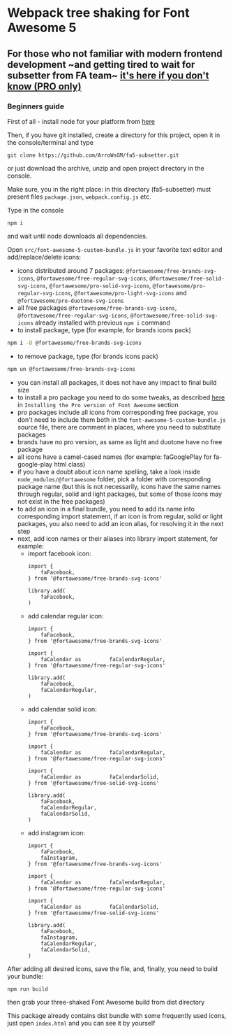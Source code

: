 # Webpack tree shaking for Font Awesome 5
## For those who not familiar with modern frontend development ~and getting tired to wait for subsetter from FA team~  [it's here if you don't know (PRO only)](https://fontawesome.com/kits)
### Beginners guide
First of all - install node for your platform from [here](https://nodejs.org/en/)

Then, if you have git installed, create a directory for this project, open it in the console/terminal and type
```
git clone https://github.com/ArroWsGM/fa5-subsetter.git
```
or just download the archive, unzip and open project directory in the console.

Make sure, you in the right place: in this directory (fa5-subsetter) must present files `package.json`, `webpack.config.js` etc.

Type in the console
```
npm i
```
and wait until node downloads all dependencies.

Open `src/font-awesome-5-custom-bundle.js` in your favorite text editor and add/replace/delete icons:
* icons distributed around 7 packages: `@fortawesome/free-brands-svg-icons`, `@fortawesome/free-regular-svg-icons`, `@fortawesome/free-solid-svg-icons`, `@fortawesome/pro-solid-svg-icons`, `@fortawesome/pro-regular-svg-icons`, `@fortawesome/pro-light-svg-icons` and `@fortawesome/pro-duotone-svg-icons`
* all free packages `@fortawesome/free-brands-svg-icons`, `@fortawesome/free-regular-svg-icons`, `@fortawesome/free-solid-svg-icons` already installed with previous `npm i` command
* to install package, type (for example, for brands icons pack)
```bash
npm i -D @fortawesome/free-brands-svg-icons
```
* to remove package, type (for brands icons pack)
```bash
npm un @fortawesome/free-brands-svg-icons
```
* you can install all packages, it does not have any impact to final build size
* to install a pro package you need to do some tweaks, as described [here](https://fontawesome.com/how-to-use/on-the-web/setup/using-package-managers) in `Installing the Pro version of Font Awesome` section
* pro packages include all icons from corresponding free package, you don't need to include them both in the `font-awesome-5-custom-bundle.js` source file, there are comment in places, where you need to substitute packages
* brands have no pro version, as same as light and duotone have no free package
* all icons have a camel-cased names (for example: faGooglePlay for fa-google-play html class)
* if you have a doubt about icon name spelling, take a look inside `node_modules/@fortawesome` folder, pick a folder with corresponding package name (but this is not necessarily, icons have the same names through regular, solid and light packages, but some of those icons may not exist in the free packages)
* to add an icon in a final bundle, you need to add its name into corresponding import statement, if an icon is from regular, solid or light packages, you also need to add an icon alias, for resolving it in the next step
* next, add icon names or their aliases into library import statement, for example:
    * import facebook icon:
        ```
        import {
            faFacebook,
        } from '@fortawesome/free-brands-svg-icons'
        
        library.add(
            faFacebook,
        )
        ```
    * add calendar regular icon:
        ```
        import {
            faFacebook,
        } from '@fortawesome/free-brands-svg-icons'
        
        import {
            faCalendar as         faCalendarRegular,
        } from '@fortawesome/free-regular-svg-icons'
        
        library.add(
            faFacebook,
            faCalendarRegular,
        )
        ```
    * add calendar solid icon:
        ```
        import {
            faFacebook,
        } from '@fortawesome/free-brands-svg-icons'
        
        import {
            faCalendar as         faCalendarRegular,
        } from '@fortawesome/free-regular-svg-icons'
        
        import {
            faCalendar as         faCalendarSolid,
        } from '@fortawesome/free-solid-svg-icons'
        
        library.add(
            faFacebook,
            faCalendarRegular,
            faCalendarSolid,
        )
        ```
    * add instagram icon:
        ```
        import {
            faFacebook,
            faInstagram,
        } from '@fortawesome/free-brands-svg-icons'
        
        import {
            faCalendar as         faCalendarRegular,
        } from '@fortawesome/free-regular-svg-icons'
        
        import {
            faCalendar as         faCalendarSolid,
        } from '@fortawesome/free-solid-svg-icons'
        
        library.add(
            faFacebook,
            faInstagram,
            faCalendarRegular,
            faCalendarSolid,
        )
        ```
After adding all desired icons, save the file, and, finally, you need to build your bundle:
```
npm run build
```
then grab your three-shaked Font Awesome build from dist directory

This package already contains dist bundle with some frequently used icons, just open `index.html` and you can see it by yourself
